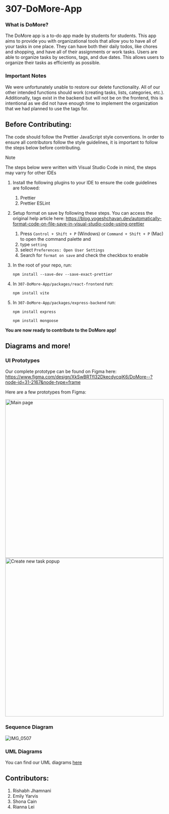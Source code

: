 # 307-DoMore-App

### What is DoMore? ###

The DoMore app is a to-do app made by students for students. This app aims to provide you with organizational tools that allow you to have all of your tasks in one place. They can have both their daily todos, like chores and shopping, and have all of their assignments or work tasks. Users are able to organize tasks by sections, tags, and due dates. This allows users to organize their tasks as efficiently as possible. 

### Important Notes ###

We were unfortunately unable to restore our delete functionality. All of our other intended functions should work (creating tasks, lists, categories, etc.). Additionally, tags exist in the backend but will not be on the frontend, this is intentional as we did not have enough time to implement the organization that we had planned to use the tags for.

## Before Contributing: ##
The code should follow the Prettier JavaScript style conventions. In order to ensure all contributors follow the style guidelines, it is important to follow the steps below before contributing. 

>[!NOTE]
>The steps below were written with Visual Studio Code in mind, the steps may varry for other IDEs

1. Install the following plugins to your IDE to ensure the code guidelines are followed:
   1. Prettier
   2. Prettier ESLint
  
2. Setup format on save by following these steps. You can access the original help article here: https://blog.yogeshchavan.dev/automatically-format-code-on-file-save-in-visual-studio-code-using-prettier
   1. Press `Control + Shift + P` (Windows) or `Command + Shift + P` (Mac) to open the command palette and
   2. type `setting`
   3. select `Preferences: Open User Settings` 
   4. Search for `format on save` and check the checkbox to enable
3. In the root of your repo, run:

    `npm install --save-dev --save-exact-prettier`
4. In `307-DoMore-App/packages/react-frontend` run:

   `npm install vite`
5. In `307-DoMore-App/packages/express-backend` run:

   `npm install express`

   `npm install mongoose`

**You are now ready to contribute to the DoMore app!**

## Diagrams and more! ##
### UI Prototypes ###

Our complete prototype can be found on Figma here: https://www.figma.com/design/XkSwBRTfl32DkecdycqiK6/DoMore--?node-id=31-2167&node-type=frame

Here are a few prototypes from Figma:

<img src="https://github.com/user-attachments/assets/a9171c7e-1ae4-4544-aba1-6d1e9481c03c" alt="Main page" width="500"/>
<img src="https://github.com/user-attachments/assets/276bd41b-2edf-4c07-b6a1-146553b6e80a" alt="Create new task popup" width="500"/>

### Sequence Diagram ###
![IMG_0507](https://github.com/user-attachments/assets/f9383d1b-fea3-46f0-a40c-85918a1e235f)

### UML Diagrams ###
You can find our UML diagrams [here](UML.md)

## Contributors: ##
1. Rishabh Jhamnani
2. Emily Yarvis
3. Shona Cain
4. Rianna Lei


